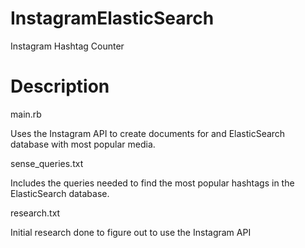 # InstagramElasticSearch
Instagram Hashtag Counter

# Description

main.rb

Uses the Instagram API to create documents for and ElasticSearch database with most popular media.

sense_queries.txt 

Includes the queries needed to find the most popular hashtags in the ElasticSearch database.

research.txt

Initial research done to figure out to use the Instagram API
